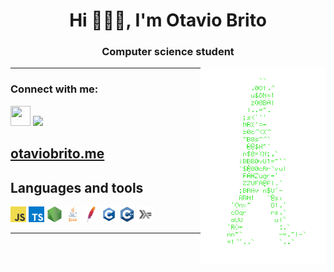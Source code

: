 <h1 align="center">Hi 🧑🏻‍💻, I'm Otavio Brito</h1>
<h3 align="center">Computer science student</h3>



<img align="right" width="200" heigh="300" src="https://github.com/otaviofbrito/otaviofbrito/blob/master/walkingman1.gif">

----
<h3 align="left">Connect with me:</h3> 


  

<a href="https://www.linkedin.com/in/otavio-brito-3b0139224/" target="_blank"><img height="32" width="32" src="https://avatars.githubusercontent.com/u/357098?s=200&v=4" /></a>
<img src="https://img.shields.io/badge/Discord-Otavio%234887-%2396ABAF9?style=for-the-badge&logo=discord&?&logoColor=white"></img>


<a href="http://otaviobrito.me" target="blank" />otaviobrito.me</a></font>
---


<h2 align="left">Languages and tools</h2>

<p align="left"><img height="25" width="25" src="https://raw.githubusercontent.com/github/explore/80688e429a7d4ef2fca1e82350fe8e3517d3494d/topics/javascript/javascript.png" />
  <img height="25" width="25" src="https://raw.githubusercontent.com/github/explore/80688e429a7d4ef2fca1e82350fe8e3517d3494d/topics/typescript/typescript.png" />
<img height="25" width="25" src="https://raw.githubusercontent.com/github/explore/80688e429a7d4ef2fca1e82350fe8e3517d3494d/topics/nodejs/nodejs.png" />
<img height="25" width="25" src="https://raw.githubusercontent.com/github/explore/5b3600551e122a3277c2c5368af2ad5725ffa9a1/topics/java/java.png" />
<img height="25" width="25" src="https://raw.githubusercontent.com/github/explore/80688e429a7d4ef2fca1e82350fe8e3517d3494d/topics/maven/maven.png" />
<img height="25" width="25" src="https://raw.githubusercontent.com/github/explore/f3e22f0dca2be955676bc70d6214b95b13354ee8/topics/c/c.png" />
<img height="25" width="25" src="https://raw.githubusercontent.com/github/explore/180320cffc25f4ed1bbdfd33d4db3a66eeeeb358/topics/cpp/cpp.png" />
<img height="25" width="25" src="https://raw.githubusercontent.com/github/explore/80688e429a7d4ef2fca1e82350fe8e3517d3494d/topics/haskell/haskell.png" />
</p>


---

